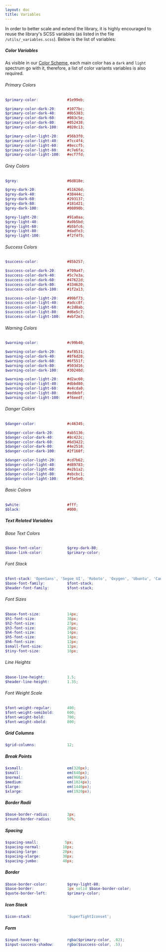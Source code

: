 ```yaml
---
layout: doc
title: Variables
---
```


<p>In order to better scale and extend the library, it is highly encouraged to reuse the library's SCSS variables (as listed in the file <code>/utils/_variables.scss</code>). Below is the list of variables: </p>

<h5 class="section-title">Color Variables</h5>
<p>As visible in our <a href="colorscheme.html">Color Scheme</a>, each main color has a <code>dark</code> and <code>light</code> spectrum go with it, therefore, a list of color variants variables is also required.</p>

<h6 class="txt-primary">Primary Colors</h6>

```scss
$primary-color:             #1e99eb;

$primary-color-dark-20:     #1077bc;
$primary-color-dark-40:     #0b5383;
$primary-color-dark-60:     #083c5e;
$primary-color-dark-80:     #052438;
$primary-color-dark-100:    #020c13;

$primary-color-light-20:    #56b3f0;
$primary-color-light-40:    #7cc4f4;
$primary-color-light-60:    #8eccf5;
$primary-color-light-80:    #c7e6fa;
$primary-color-light-100:   #ecf7fd;
```

<h6 class="txt-grey">Grey Colors</h6>

```scss
$grey:                      #6d818e;

$grey-dark-20:              #51626d;
$grey-dark-40:              #38444c;
$grey-dark-60:              #293137;
$grey-dark-80:              #181d21;
$grey-dark-100:             #08090b;

$grey-light-20:             #91a0aa;
$grey-light-40:             #a9b5bd;
$grey-light-60:             #b5bfc6;
$grey-light-80:             #dadfe3;
$grey-light-100:            #f2f4f5;
```

<h6 class="txt-success">Success Colors</h6>

```scss
$success-color:             #85b257;

$success-color-dark-20:     #709a47;
$success-color-dark-40:     #5c7e3a;
$success-color-dark-60:     #47622d;
$success-color-dark-80:     #334620;
$success-color-dark-100:    #1f2a13;

$success-color-light-20:    #99bf73;
$success-color-light-40:    #adcc8f;
$success-color-light-60:    #c2d8ab;
$success-color-light-80:    #d6e5c7;
$success-color-light-100:   #ebf2e3;
```

<h6 class="txt-warning">Warning Colors</h6>

```scss
$warning-color:             #c99b40;

$warning-color-dark-20:     #af8531;
$warning-color-dark-40:     #8f6d28;
$warning-color-dark-60:     #6f551f;
$warning-color-dark-80:     #503d16;
$warning-color-dark-100:    #30240d;

$warning-color-light-20:    #d2ac60;
$warning-color-light-40:    #dbbd80;
$warning-color-light-60:    #e4cda0;
$warning-color-light-80:    #eddebf;
$warning-color-light-100:   #f6eedf;
```

<h6 class="txt-danger">Danger Colors</h6>

```scss
$danger-color:              #c46345;

$danger-color-dark-20:      #ab5136;
$danger-color-dark-40:      #8c422c;
$danger-color-dark-60:      #6d3422;
$danger-color-dark-80:      #4e2518;
$danger-color-dark-100:     #2f160f;

$danger-color-light-20:     #cd7b62;
$danger-color-light-40:     #d89783;
$danger-color-light-60:     #e2b1a2;
$danger-color-light-80:     #ebcbc1;
$danger-color-light-100:    #f5e5e0;
```

<h6>Basic Colors</h6>

```scss
$white:                     #fff;
$black:                     #000;
```

<h5 class="section-title">Text Related Variables</h5>
<h6>Base Text Colors</h6>

```scss
$base-font-color:           $grey-dark-80;
$base-link-color:           $primary-color;
```

<h6>Font Stack</h6>

```scss
$font-stack: 'OpenSans', 'Segoe UI', 'Roboto', 'Oxygen', 'Ubuntu', 'Cantarell', 'Fira Sans', 'Helvetica Neue', 'Droid Sans', Helvetica, Arial, sans-serif;
$base-font-family:          $font-stack;
$header-font-family:        $font-stack;
```

<h6>Font Sizes</h6>

```scss
$base-font-size:            14px;
$h1-font-size:              38px;
$h2-font-size:              27px;
$h3-font-size:              20px;
$h4-font-size:              14px;
$h5-font-size:              14px;
$h6-font-size:              12px;
$small-font-size:           12px;
$tiny-font-size:            10px;
```

<h6>Line Heights</h6>

```scss
$base-line-height:          1.5;
$header-line-height:        1.35;
```

<h6>Font Weight Scale</h6>

```scss
$font-weight-regular:       400;
$font-weight-semibold:      600;
$font-weight-bold:          700;
$font-weight-xbold:         800;
```

<h5 class="section-title">Grid Columns</h5>

```scss
$grid-columns:              12;
```

<h5 class="section-title">Break Points</h5>

```scss
$xsmall:                    em(320px);
$small:                     em(640px);
$normal:                    em(960px);
$medium:                    em(1024px);
$large:                     em(1440px);
$xlarge:                    em(1920px);
```

<h5 class="section-title">Border Radii</h5>

```scss
$base-border-radius:        3px;
$round-border-radius:       50%;
```

<h5 class="section-title">Spacing</h5>

```scss
$spacing-small:            5px;
$spacing-normal:          10px;
$spacing-large:           20px;
$spacing-xlarge:          30px;
$spacing-jumbo:           40px;
```

<h5 class="section-title">Border</h5>

```scss
$base-border-color:         $grey-light-80;
$base-border:               1px solid $base-border-color;
$quote-border-left:         $primary-color;
```

<h5 class="section-title">Icon Stack</h5>

```scss
$icon-stack:                'SuperTightIconset';
```

<h5 class="section-title">Form</h5>

```scss
$input-hover-bg:            rgba($primary-color, .02);
$input-success-shadow:      rgba($success-color, .5);
```
